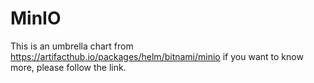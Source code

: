 # MinIO

This is an umbrella chart from https://artifacthub.io/packages/helm/bitnami/minio if you want to know more, please follow the link.